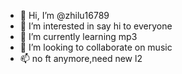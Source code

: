 - 👋 Hi, I’m @zhilu16789
- 👀 I’m interested in say hi to everyone
- 🌱 I’m currently learning mp3
- 💞️ I’m looking to collaborate on music
- 📫 no ft anymore,need new l2

<!---
zhilu16789/zhilu16789 is a ✨ special ✨ repository because its `README.md` (this file) appears on your GitHub profile.
You can click the Preview link to take a look at your changes.
--->
